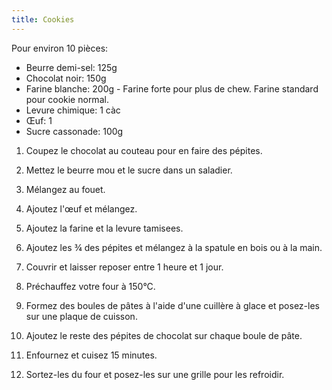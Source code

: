 ```yaml
---
title: Cookies
---
```


Pour environ 10 pièces:

- Beurre demi-sel: 125g
- Chocolat noir: 150g
- Farine blanche: 200g  - Farine forte pour plus de chew. Farine standard pour cookie normal.
- Levure chimique: 1 càc
- Œuf: 1
- Sucre cassonade: 100g

1. Coupez le chocolat au couteau pour en faire des pépites.
1. Mettez le beurre mou et le sucre dans un saladier.
1. Mélangez au fouet.
1. Ajoutez l'œuf et mélangez.
1. Ajoutez la farine et la levure tamisees.
1. Ajoutez les ¾ des pépites et mélangez à la spatule en bois ou à la main.
1. Couvrir et laisser reposer entre 1 heure et 1 jour.


1. Préchauffez votre four à 150°C.
1. Formez des boules de pâtes à l'aide d'une cuillère à glace et posez-les sur une plaque de cuisson.
1. Ajoutez le reste des pépites de chocolat sur chaque boule de pâte.
1. Enfournez et cuisez 15 minutes.
1. Sortez-les du four et posez-les sur une grille pour les refroidir.
